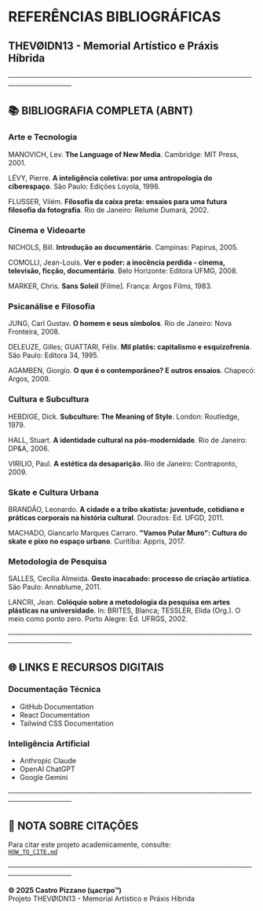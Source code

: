 # REFERÊNCIAS BIBLIOGRÁFICAS
## THEVØIDN13 - Memorial Artístico e Práxis Híbrida

───────────────────────────────────────────────────────────────

## 📚 BIBLIOGRAFIA COMPLETA (ABNT)

### Arte e Tecnologia

MANOVICH, Lev. **The Language of New Media**. Cambridge: MIT Press, 2001.

LÉVY, Pierre. **A inteligência coletiva: por uma antropologia do ciberespaço**. São Paulo: Edições Loyola, 1998.

FLUSSER, Vilém. **Filosofia da caixa preta: ensaios para uma futura filosofia da fotografia**. Rio de Janeiro: Relume Dumará, 2002.

### Cinema e Videoarte

NICHOLS, Bill. **Introdução ao documentário**. Campinas: Papirus, 2005.

COMOLLI, Jean-Louis. **Ver e poder: a inocência perdida - cinema, televisão, ficção, documentário**. Belo Horizonte: Editora UFMG, 2008.

MARKER, Chris. **Sans Soleil** [Filme]. França: Argos Films, 1983.

### Psicanálise e Filosofia

JUNG, Carl Gustav. **O homem e seus símbolos**. Rio de Janeiro: Nova Fronteira, 2008.

DELEUZE, Gilles; GUATTARI, Félix. **Mil platôs: capitalismo e esquizofrenia**. São Paulo: Editora 34, 1995.

AGAMBEN, Giorgio. **O que é o contemporâneo? E outros ensaios**. Chapecó: Argos, 2009.

### Cultura e Subcultura

HEBDIGE, Dick. **Subculture: The Meaning of Style**. London: Routledge, 1979.

HALL, Stuart. **A identidade cultural na pós-modernidade**. Rio de Janeiro: DP&A, 2006.

VIRILIO, Paul. **A estética da desaparição**. Rio de Janeiro: Contraponto, 2009.

### Skate e Cultura Urbana

BRANDÃO, Leonardo. **A cidade e a tribo skatista: juventude, cotidiano e práticas corporais na história cultural**. Dourados: Ed. UFGD, 2011.

MACHADO, Giancarlo Marques Carraro. **"Vamos Pular Muro": Cultura do skate e pixo no espaço urbano**. Curitiba: Appris, 2017.

### Metodologia de Pesquisa

SALLES, Cecília Almeida. **Gesto inacabado: processo de criação artística**. São Paulo: Annablume, 2011.

LANCRI, Jean. **Colóquio sobre a metodologia da pesquisa em artes plásticas na universidade**. In: BRITES, Blanca; TESSLER, Elida (Org.). O meio como ponto zero. Porto Alegre: Ed. UFRGS, 2002.

───────────────────────────────────────────────────────────────

## 🌐 LINKS E RECURSOS DIGITAIS

### Documentação Técnica
- GitHub Documentation
- React Documentation
- Tailwind CSS Documentation

### Inteligência Artificial
- Anthropic Claude
- OpenAI ChatGPT
- Google Gemini

───────────────────────────────────────────────────────────────

## 📝 NOTA SOBRE CITAÇÕES

Para citar este projeto academicamente, consulte:  
[`HOW_TO_CITE.md`](./HOW_TO_CITE.md)

───────────────────────────────────────────────────────────────

**© 2025 Castro Pizzano (цастро™)**  
Projeto THEVØIDN13 - Memorial Artístico e Práxis Híbrida